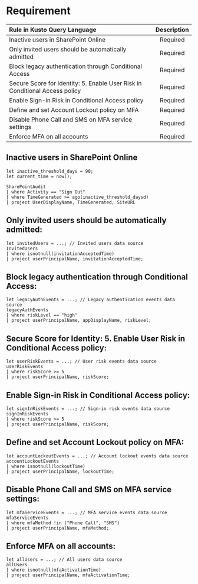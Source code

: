 # Requirement
| Rule in Kusto Query Language | Description |
| :--- | :-----------: |
| Inactive users in SharePoint Online | Required |
| Only invited users should be automatically admitted | Required |
| Block legacy authentication through Conditional Access | Required |
| Secure Score for Identity: 5. Enable User Risk in Conditional Access policy | Required |
| Enable Sign-in Risk in Conditional Access policy | Required |
| Define and set Account Lockout policy on MFA | Required |
| Disable Phone Call and SMS on MFA service settings | Required |
| Enforce MFA on all accounts | Required |



## Inactive users in SharePoint Online

```KQL
let inactive_threshold_days = 90;
let current_time = now();

SharePointAudit
| where Activity == "Sign Out"
| where TimeGenerated >= ago(inactive_threshold_daysd)
| project UserDisplayName, TimeGenerated, SiteURL
```

## Only invited users should be automatically admitted:
```KQL
let invitedUsers = ...; // Invited users data source
InvitedUsers
| where isnotnull(invitationAcceptedTime) 
| project userPrincipalName, invitationAcceptedTime;
```

## Block legacy authentication through Conditional Access:
```KQL
let legacyAuthEvents = ...; // Legacy authentication events data source
legacyAuthEvents
| where riskLevel == "high"
| project userPrincipalName, appDisplayName, riskLevel;
```

## Secure Score for Identity: 5. Enable User Risk in Conditional Access policy:
```KQL
let userRiskEvents = ...; // User risk events data source
userRiskEvents
| where riskScore >= 5 
| project userPrincipalName, riskScore;
```

## Enable Sign-in Risk in Conditional Access policy:
```KQL
let signInRiskEvents = ...; // Sign-in risk events data source
signInRiskEvents
| where riskScore >= 5 
| project userPrincipalName, riskScore;
```

## Define and set Account Lockout policy on MFA:
```KQL
let accountLockoutEvents = ...; // Account lockout events data source
accountLockoutEvents
| where isnotnull(lockoutTime) 
| project userPrincipalName, lockoutTime;
```

## Disable Phone Call and SMS on MFA service settings:
```KQL
let mfaServiceEvents = ...; // MFA service events data source
mfaServiceEvents
| where mfaMethod !in ("Phone Call", "SMS") 
| project userPrincipalName, mfaMethod;
```

## Enforce MFA on all accounts:

```KQL
let allUsers = ...; // All users data source
allUsers
| where isnotnull(mfaActivationTime) 
| project userPrincipalName, mfaActivationTime;
```
